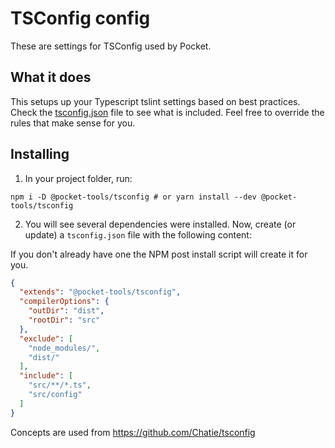 # TSConfig config

These are settings for TSConfig used by Pocket.

## What it does

This setups up your Typescript tslint settings based on best practices. Check the [tsconfig.json](https://github.com/Pocket/tsconfig/blob/main/tsconfig.json) file to see what is included. Feel free to override the rules that make sense for you.

## Installing

1. In your project folder, run:

```
npm i -D @pocket-tools/tsconfig # or yarn install --dev @pocket-tools/tsconfig
```

2. You will see several dependencies were installed. Now, create (or update) a `tsconfig.json` file with the following content:

If you don't already have one the NPM post install script will create it for you.

```json
{
  "extends": "@pocket-tools/tsconfig",
  "compilerOptions": {
    "outDir": "dist",
    "rootDir": "src"
  },
  "exclude": [
    "node_modules/",
    "dist/"
  ],
  "include": [
    "src/**/*.ts",
    "src/config"
  ]
}
```

Concepts are used from <https://github.com/Chatie/tsconfig>
